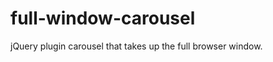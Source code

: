 full-window-carousel
====================

jQuery plugin carousel that takes up the full browser window.
